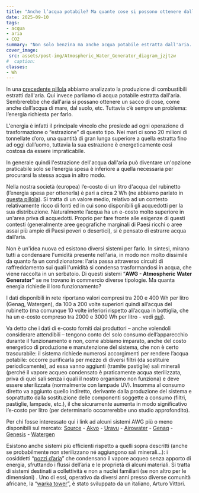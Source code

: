 ```yaml
---
title: "Anche l’acqua potabile? Ma quante cose si possono ottenere dall’aria?"
date: 2025-09-10
tags:
- acqua
- aria
- CO2
summary: "Non solo benzina ma anche acqua potabile estratta dall'aria. Sembrerebbe che dall'aria si possano ottenere un sacco di cose! Vediamo di cosa si tratta."
cover_image:
 src: assets/post-img/Atmospheric_Water_Generator_diagram_jzjtzw
#  caption: 
classes:
- Wh
---
```


In una [precedente pillola](https://resconda.it/articles/la-benzina-dallaria-finalmente/) abbiamo analizzato la produzione di combustibili estratti dall'aria. Qui invece parliamo di acqua potabile estratta dall'aria. Sembrerebbe che dall'aria si possano ottenere un sacco di cose, come anche dall’acqua di mare, dal suolo, etc. Tuttavia c’è sempre un problema: l’energia richiesta per farlo.

L'energia è infatti il principale vincolo che presiede ad ogni operazione di trasformazione o “estrazione” di questo tipo. Nei mari ci sono 20 milioni di tonnellate d’oro, una quantità di gran lunga superiore a quella estratta fino ad oggi dall’uomo, tuttavia la sua estrazione è energeticamente così costosa da essere impraticabile.

In generale quindi l'estrazione dell'acqua dall'aria può diventare un'opzione praticabile solo se l’energia spesa è inferiore a quella necessaria per procurarsi la stessa acqua in altro modo.

Nella nostra società (europea) l’e-costo di un litro d'acqua del rubinetto (l’energia spesa per ottenerla) è pari a circa 2 Wh (ne abbiamo parlato in [questa pillola](https://resconda.it:44443/articles/un-bicchier-dacqua-1000-volte-piu-costoso/)). Si tratta di un valore medio, relativo ad un contesto relativamente ricco di fonti ed in cui sono disponibili gli acquedotti per la sua distribuzione. Naturalmente l’acqua ha un e-costo molto superiore in un'area priva di acquedotti. Proprio per fare fronte alle esigenze di questi contesti (generalmente aree geografiche marginali di Paesi ricchi o aree assai più ampie di Paesi poveri o desertici), si è pensato di estrarre acqua dall’aria. 

Non è un'idea nuova ed esistono diversi sistemi per farlo. In sintesi, mirano tutti a condensare l'umidità presente nell'aria, in modo non molto dissimile da quanto fa un condizionatore: l'aria passa attraverso circuiti di raffreddamento sui quali l'umidità si condensa trasformandosi in acqua, che viene raccolta in un serbatoio. Di questi sistemi “**AWG \- Atmospheric Water Generator”** se ne trovano in commercio diverse tipologie. Ma quanta energia richiede il loro funzionamento? 

I dati disponibili in rete riportano valori  compresi tra 200 e 400 Wh per litro (Genag, Watergen), da 100 a 200 volte superiori quindi all’acqua del rubinetto (ma comunque 10 volte inferiori rispetto all’acqua in bottiglia, che ha un e-costo compreso tra 2000 e 3000 Wh per litro \- vedi [qui](https://resconda.it:44443/articles/un-bicchier-dacqua-1000-volte-piu-costoso/)).   

Va detto che i dati di e-costo forniti dai produttori – anche volendoli considerare attendibili – tengono conto del solo consumo dell’apparecchio durante il funzionamento e non, come abbiamo imparato, anche del costo energetico di produzione e manutenzione del sistema, che non è certo trascurabile: il sistema richiede numerosi accorgimenti per rendere l’acqua potabile: occorre purificarla per mezzo di diversi filtri (da sostituire periodicamente), ad essa vanno aggiunti (tramite pastiglie) sali minerali (perché il vapore acqueo condensato è praticamente acqua sterilizzata, priva di quei sali senza i quali il nostro organismo non funziona) e deve essere sterilizzata (normalmente con lampade UV). Insomma al consumo diretto va aggiunto quello indiretto, derivante dalla produzione del sistema e soprattutto dalla sostituzione delle componenti soggette a consumo (filtri, pastiglie, lampade, etc.), il che sicuramente aumenta in modo significativo l’e-costo per litro (per determinarlo occorrerebbe uno studio approfondito).

Per chi fosse interessato qui i link ad alcuni sistemi AWG più o meno disponibili sul mercato: [Source](https://source.co/products/hydropanel-kit?variant=43064904188087) \- [Akvo](https://akvosphere.com/air-to-water-technology/) \- [Uravu](https://www.uravulabs.com/) \- [Airowater](https://www.airowater.com/) \- [Genaq](https://genaq.com/) \- [Genesis](https://genesissystems.com/wc-10-watercube/) \- [Watergen](https://www.watergen.com/) 

Esistono anche sistemi più efficienti rispetto a quelli sopra descritti (anche se probabilmente non sterilizzano né aggiungono sali minerali…): i cosiddetti “[pozzi d’aria](https://en.wikipedia.org/wiki/Air_well_\(condenser\))” che condensano il vapore acqueo senza apporto di energia, sfruttando i flussi dell’aria e le proprietà di alcuni materiali. Si tratta di sistemi destinati a collettività e non a nuclei familiari (se non altro per le dimensioni) . Uno di essi, operativo da diversi anni presso diverse comunità africane, la “[warka tower](https://warkawater.org/)”, è stato sviluppato da un italiano, Arturo Vittori.
    